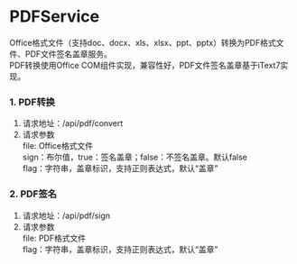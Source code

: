 # PDFService
Office格式文件（支持doc、docx、xls、xlsx、ppt、pptx）转换为PDF格式文件、PDF文件签名盖章服务。  
PDF转换使用Office COM组件实现，兼容性好，PDF文件签名盖章基于iText7实现。

### 1. PDF转换
1. 请求地址：/api/pdf/convert
2. 请求参数  
    file: Office格式文件  
    sign：布尔值，true：签名盖章；false：不签名盖章。默认false  
    flag：字符串，盖章标识，支持正则表达式，默认“盖章”
    
### 2. PDF签名
1. 请求地址：/api/pdf/sign
2. 请求参数  
    file: PDF格式文件  
    flag：字符串，盖章标识，支持正则表达式，默认“盖章”
